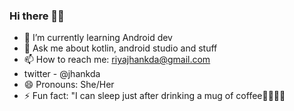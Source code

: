 ### Hi there 👀👋

- 🌱 I’m currently learning Android dev
- 💬 Ask me about kotlin, android studio and stuff
- 📫 How to reach me: riyajhankda@gmail.com
-    twitter - @jhankda
- 😄 Pronouns: She/Her
- ⚡ Fun fact: "I can sleep just after drinking a mug of coffee🤷‍♀️🤦‍♀️

